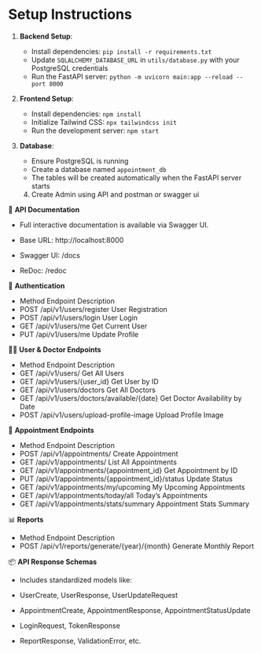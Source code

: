 # Setup Instructions
1. **Backend Setup**:
   - Install dependencies: `pip install -r requirements.txt`
   - Update `SQLALCHEMY_DATABASE_URL` in `utils/database.py` with your PostgreSQL credentials
   - Run the FastAPI server: `python -m uvicorn main:app --reload --port 8000`

2. **Frontend Setup**:
   - Install dependencies: `npm install`
   - Initialize Tailwind CSS: `npx tailwindcss init`
   - Run the development server: `npm start`

3. **Database**:
   - Ensure PostgreSQL is running
   - Create a database named `appointment_db`
   - The tables will be created automatically when the FastAPI server starts


   4. Create Admin using API and postman or swagger ui 

📂 **API Documentation**
- Full interactive documentation is available via Swagger UI.

- Base URL: http://localhost:8000

- Swagger UI: /docs

- ReDoc: /redoc



🔐 **Authentication**
- Method	Endpoint	Description
- POST	/api/v1/users/register	User Registration
- POST	/api/v1/users/login	User Login
- GET	/api/v1/users/me	Get Current User
- PUT	/api/v1/users/me	Update Profile

🧑‍⚕️ **User & Doctor Endpoints**
- Method	Endpoint	Description
- GET	/api/v1/users/	Get All Users
- GET	/api/v1/users/{user_id}	Get User by ID
- GET	/api/v1/users/doctors	Get All Doctors
- GET	/api/v1/users/doctors/available/{date}	Get Doctor Availability by Date
- POST	/api/v1/users/upload-profile-image	Upload Profile Image

📅 **Appointment Endpoints**
- Method	Endpoint	Description
- POST	/api/v1/appointments/	Create Appointment
- GET	/api/v1/appointments/	List All Appointments
- GET	/api/v1/appointments/{appointment_id}	Get Appointment by ID
- PUT	/api/v1/appointments/{appointment_id}/status	Update Status
- GET	/api/v1/appointments/my/upcoming	My Upcoming Appointments
- GET	/api/v1/appointments/today/all	Today’s Appointments
- GET	/api/v1/appointments/stats/summary	Appointment Stats Summary

📊 **Reports**
- Method	Endpoint	Description
- POST	/api/v1/reports/generate/{year}/{month}	Generate Monthly Report

📦 **API Response Schemas**
- Includes standardized models like:

- UserCreate, UserResponse, UserUpdateRequest

- AppointmentCreate, AppointmentResponse, AppointmentStatusUpdate

- LoginRequest, TokenResponse

- ReportResponse, ValidationError, etc.
